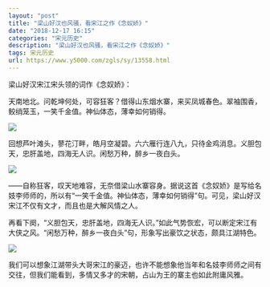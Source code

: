 ```yaml
---
layout: "post"
title: "梁山好汉也风骚，看宋江之作《念奴娇》"
date: "2018-12-17 16:15"
categories: "宋元历史"
description: "梁山好汉也风骚，看宋江之作《念奴娇》"
tags: 宋元历史
url: https://www.y5000.com/zgls/sy/13558.html
---
```






梁山好汉宋江宋头领的词作《念奴娇》：

天南地北。问乾坤何处，可容狂客？借得山东烟水寨，来买凤城春色。翠袖围香，鲛绡笼玉，一笑千金值。神仙体态，薄幸如何销得。

![](https://img.y5000.com/uploads/allimg/170215/8-1F215111505143.jpg)

回想芦叶滩头，蓼花汀畔，皓月空凝碧。六六雁行连八九，只待金鸡消息。义胆包天，忠肝盖地，四海无人识。闲愁万种，醉乡一夜白头。

![](https://img.y5000.com/uploads/allimg/170215/8-1F2151114561O.jpg)

——自称狂客，叹天地难容，无奈借梁山水寨容身。据说这首《念奴娇》是写给名妓李师师的，所以有“一笑千金值。神仙体态，薄幸如何销得”句。可见，梁山好汉宋江不仅有文才，而且也是大解风情之人。

再看下阕，“义胆包天，忠肝盖地，四海无人识。”如此气势恢宏，可以断定宋江有大侠之风。“闲愁万种，醉乡一夜白头”句，形象写出豪饮之状态，颇具江湖特色。

![](https://img.y5000.com/uploads/allimg/170215/8-1F21511144S09.jpg)

我们可以想象江湖带头大哥宋江的豪迈，也许不能想象他当年和名妓李师师之间有交往，但我们能看到，多情又多才的宋朝，占山为王的寨主也如此附庸风雅。

